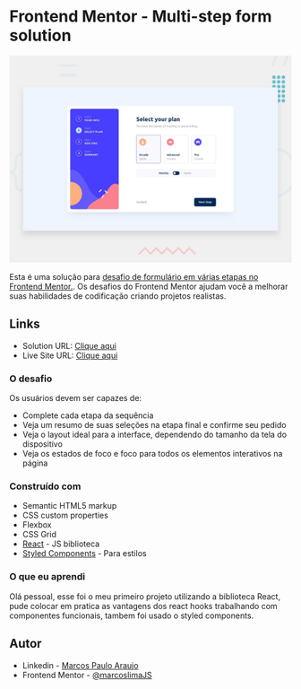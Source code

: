 # Frontend Mentor - Multi-step form solution

![Visualização do design para o desafio de codificação - Multi-step-form](./public/desktop-preview.jpg)

Esta é uma solução para [desafio de formulário em várias etapas no Frontend Mentor.](https://www.frontendmentor.io/challenges/multistep-form-YVAnSdqQBJ). Os desafios do Frontend Mentor ajudam você a melhorar suas habilidades de codificação criando projetos realistas.

## Links

- Solution URL: [Clique aqui](https://github.com/marcoslimaJS/Multi-step-form)
- Live Site URL: [Clique aqui](https://multi-step-form-zeta-one.vercel.app/)

### O desafio

Os usuários devem ser capazes de:

- Complete cada etapa da sequência
- Veja um resumo de suas seleções na etapa final e confirme seu pedido
- Veja o layout ideal para a interface, dependendo do tamanho da tela do dispositivo
- Veja os estados de foco e foco para todos os elementos interativos na página

### Construído com

- Semantic HTML5 markup
- CSS custom properties
- Flexbox
- CSS Grid
- [React](https://reactjs.org/) - JS biblioteca
- [Styled Components](https://styled-components.com/) - Para estilos

### O que eu aprendi

Olá pessoal, esse foi o meu primeiro projeto utilizando a biblioteca React, pude colocar em pratica as vantagens dos react hooks trabalhando com componentes funcionais, tambem foi usado o styled components.


## Autor

- Linkedin - [Marcos Paulo Araujo](https://www.linkedin.com/in/marcos-paulo-araujo-684aa8199/)
- Frontend Mentor - [@marcoslimaJS](https://www.frontendmentor.io/profile/marcoslimaJS)
